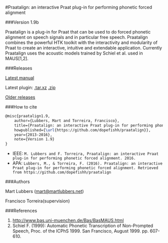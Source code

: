 #Praatalign: an interactive Praat plug-in for performing phonetic forced alignment

###Version 1.9b

Praatalign is a plug-in for Praat that can be used to do forced phonetic
alignment on speech signals and in particular free speech. Praatalign combines
the powerful HTK toolkit with the interactivity and modularity of Praat to
create an interactive, intuitive and extendable application. Currently
Praatalign uses the acoustic models trained by Schiel et al. used in
MAUS\[1,2\].

###Releases

[Latest manual](https://github.com/dopefishh/praatalign/releases/download/v1.9b/book_1.9.pdf)

Latest plugin:
[.tar.xz](https://github.com/dopefishh/praatalign/releases/download/v1.9b/praatalign_1.9b.tar.xz)
[.zip](https://github.com/dopefishh/praatalign/releases/download/v1.9b/praatalign_1.9b.zip)

[Older releases](https://github.com/dopefishh/praatalign/releases)

###How to cite

```tex
@misc{praatalign1.9,
	author={Lubbers, Mart and Torreira, Francisco},
	title={Praatalign: an interactive Praat plug-in for performing phonetic forced alignment},
	howpublished={\url{https://github.com/dopefishh/praatalign}},
	year={2013-2016},
	note={Version 1.9}
}
```

- IEEE: `M. Lubbers and F. Torreira, Praatalign: an interactive Praat plug-in for performing phonetic forced alignment. 2016.`
- APA: `Lubbers, M., & Torreira, F. (2016). Praatalign: an interactive Praat plug-in for performing phonetic forced alignment. Retrieved from https://github.com/dopefishh/praatalign`

###Authors

Mart Lubbers (mart@martlubbers.net)

Francisco Torreira(supervision)

###References
1. http://www.bas.uni-muenchen.de/Bas/BasMAUS.html
2. Schiel F. (1999): Automatic Phonetic Transcription of Non-Prompted Speech, Proc. of the ICPhS 1999. San Francisco, August 1999. pp. 607-610.
